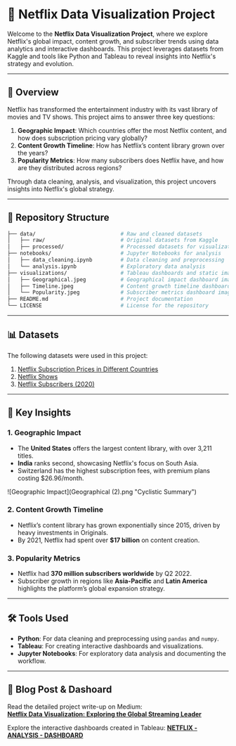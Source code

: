 # 🎥 Netflix Data Visualization Project

Welcome to the **Netflix Data Visualization Project**, where we explore Netflix's global impact, content growth, and subscriber trends using data analytics and interactive dashboards. This project leverages datasets from Kaggle and tools like Python and Tableau to reveal insights into Netflix's strategy and evolution.

---

## 📖 Overview

Netflix has transformed the entertainment industry with its vast library of movies and TV shows. This project aims to answer three key questions:

1. **Geographic Impact**: Which countries offer the most Netflix content, and how does subscription pricing vary globally?
2. **Content Growth Timeline**: How has Netflix’s content library grown over the years?
3. **Popularity Metrics**: How many subscribers does Netflix have, and how are they distributed across regions?

Through data cleaning, analysis, and visualization, this project uncovers insights into Netflix's global strategy.

---

## 📂 Repository Structure

```bash
├── data/                           # Raw and cleaned datasets
│   ├── raw/                        # Original datasets from Kaggle
│   ├── processed/                  # Processed datasets for visualization
├── notebooks/                      # Jupyter Notebooks for analysis
│   ├── data_cleaning.ipynb         # Data cleaning and preprocessing
│   └── analysis.ipynb              # Exploratory data analysis
├── visualizations/                 # Tableau dashboards and static images
│   ├── Geographical.jpeg           # Geographical impact dashboard image
│   ├── Timeline.jpeg               # Content growth timeline dashboard image
│   └── Popularity.jpeg             # Subscriber metrics dashboard image
├── README.md                       # Project documentation
└── LICENSE                         # License for the repository
```
---

## 📊 Datasets

The following datasets were used in this project:

1. [Netflix Subscription Prices in Different Countries](https://www.kaggle.com/datasets/prasertk/netflix-subscription-price-in-different-countries)
2. [Netflix Shows](https://www.kaggle.com/datasets/shivamb/netflix-shows)
3. [Netflix Subscribers (2020)](https://www.kaggle.com/datasets/pariaagharabi/netflix2020?select=DataNetflixSubscriber2020_V2.csv)

---

## 🔑 Key Insights

### 1. Geographic Impact
- The **United States** offers the largest content library, with over 3,211 titles.
- **India** ranks second, showcasing Netflix's focus on South Asia.
- Switzerland has the highest subscription fees, with premium plans costing $26.96/month.
  
![Geographic Impact](Geographical (2).png "Cyclistic Summary")

### 2. Content Growth Timeline
- Netflix’s content library has grown exponentially since 2015, driven by heavy investments in Originals.
- By 2021, Netflix had spent over **$17 billion** on content creation.

### 3. Popularity Metrics
- Netflix had **370 million subscribers worldwide** by Q2 2022.
- Subscriber growth in regions like **Asia-Pacific** and **Latin America** highlights the platform’s global expansion strategy.

---

## 🛠️ Tools Used

- **Python**: For data cleaning and preprocessing using `pandas` and `numpy`.
- **Tableau**: For creating interactive dashboards and visualizations.
- **Jupyter Notebooks**: For exploratory data analysis and documenting the workflow.

---

## 📜 Blog Post & Dashoard

Read the detailed project write-up on Medium:  
[**Netflix Data Visualization: Exploring the Global Streaming Leader**](https://your-medium-link-here)

Explore the interactive dashboards created in Tableau:                                                 **[NETFLIX - ANALYSIS - DASHBOARD](https://public.tableau.com/app/profile/srinivas.barla/viz/Netflix_17352977889580/Geographical2)**  


